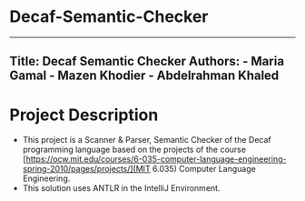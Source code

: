# Decaf-Semantic-Checker
---
Title: Decaf Semantic Checker
Authors:
    - Maria Gamal
    - Mazen Khodier
    - Abdelrahman Khaled
---

# Project Description

- This project is a Scanner & Parser, Semantic Checker of the Decaf programming language based on the projects of the course [https://ocw.mit.edu/courses/6-035-computer-language-engineering-spring-2010/pages/projects/](MIT 6.035) Computer Language Engineering.
- This solution uses ANTLR in the IntelliJ Environment.
